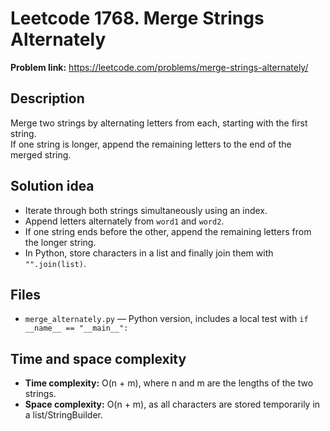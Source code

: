 # Leetcode 1768. Merge Strings Alternately

**Problem link:** https://leetcode.com/problems/merge-strings-alternately/

## Description
Merge two strings by alternating letters from each, starting with the first string.  
If one string is longer, append the remaining letters to the end of the merged string.

## Solution idea
- Iterate through both strings simultaneously using an index.
- Append letters alternately from `word1` and `word2`.
- If one string ends before the other, append the remaining letters from the longer string.
- In Python, store characters in a list and finally join them with `"".join(list)`.

## Files
- `merge_alternately.py` — Python version, includes a local test with `if __name__ == "__main__":`

## Time and space complexity
- **Time complexity:** O(n + m), where n and m are the lengths of the two strings.
- **Space complexity:** O(n + m), as all characters are stored temporarily in a list/StringBuilder.